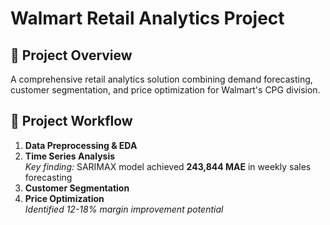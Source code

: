 # Walmart Retail Analytics Project

## 📌 Project Overview
A comprehensive retail analytics solution combining demand forecasting, customer segmentation, and price optimization for Walmart's CPG division.

## 🔄 Project Workflow
1. **Data Preprocessing & EDA**  
2. **Time Series Analysis**  
   *Key finding:* SARIMAX model achieved **243,844 MAE** in weekly sales forecasting
3. **Customer Segmentation**  
4. **Price Optimization**  
   *Identified 12-18% margin improvement potential*

